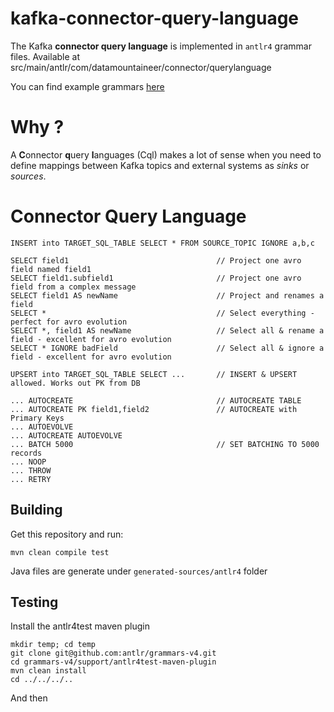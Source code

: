 # kafka-connector-query-language

The Kafka **connector query language** is implemented in `antlr4` grammar files.
Available at src/main/antlr/com/datamountaineer/connector/querylanguage

You can find example grammars <a href="https://github.com/antlr/grammars-v4">here</a>

# Why ?

A **C**onnector **q**uery **l**anguages (Cql) makes a lot of sense when you need to define mappings between 
Kafka topics and external systems as _sinks_ or _sources_. 

# Connector Query Language 

    INSERT into TARGET_SQL_TABLE SELECT * FROM SOURCE_TOPIC IGNORE a,b,c

    SELECT field1                                 // Project one avro field named field1
    SELECT field1.subfield1                       // Project one avro field from a complex message
    SELECT field1 AS newName                      // Project and renames a field
    SELECT *                                      // Select everything - perfect for avro evolution
    SELECT *, field1 AS newName                   // Select all & rename a field - excellent for avro evolution
    SELECT * IGNORE badField                      // Select all & ignore a field - excellent for avro evolution

    UPSERT into TARGET_SQL_TABLE SELECT ...       // INSERT & UPSERT allowed. Works out PK from DB

    ... AUTOCREATE                                // AUTOCREATE TABLE
    ... AUTOCREATE PK field1,field2               // AUTOCREATE with Primary Keys
    ... AUTOEVOLVE
    ... AUTOCREATE AUTOEVOLVE
    ... BATCH 5000                                // SET BATCHING TO 5000 records
    ... NOOP 
    ... THROW
    ... RETRY
    
## Building

Get this repository and run:

    mvn clean compile test

Java files are generate under `generated-sources/antlr4` folder

## Testing

Install the antlr4test maven plugin

    mkdir temp; cd temp
    git clone git@github.com:antlr/grammars-v4.git
    cd grammars-v4/support/antlr4test-maven-plugin
    mvn clean install 
    cd ../../../..

And then 
